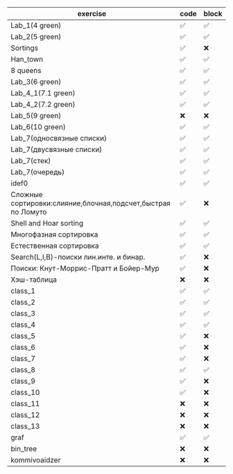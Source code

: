 | exercise | code | block | 
| ------------- | ------------- | ------------- |
| Lab_1(4 green) | :white_check_mark:| :white_check_mark:  |
| Lab_2(5 green) | :white_check_mark: | :white_check_mark:  | 
| Sortings |:white_check_mark: | :x:  |
| Han_town |:white_check_mark: | :white_check_mark:  |
| 8 queens|:white_check_mark:  |:white_check_mark:  |
| Lab_3(6 green) |:white_check_mark:  | :white_check_mark:  |
| Lab_4_1(7.1 green) |:white_check_mark:| :white_check_mark:  |
| Lab_4_2(7.2 green) |:white_check_mark:  | :white_check_mark:  |
| Lab_5(9 green) | :x:| :x:  | 
| Lab_6(10 green) |:white_check_mark: | :white_check_mark:  |
| Lab_7(односвязные списки) | :white_check_mark:| :white_check_mark:  |
| Lab_7(двусвязные списки) | :white_check_mark:| :white_check_mark:  |
| Lab_7(стек) | :white_check_mark: | :white_check_mark:  |
| Lab_7(очередь) |:white_check_mark:  | :white_check_mark:  |
| idef0|:white_check_mark:  | :white_check_mark:  | 
| Сложные сортировки:слияние,блочная,подсчет,быстрая по Ломуто|:white_check_mark: | :x:  |
| Shell and Hoar sorting|:white_check_mark: | :white_check_mark:  |
| Многофазная сортировка|:white_check_mark:| :white_check_mark:|
| Естественная сортировка|:white_check_mark:| :white_check_mark:  |
| Search(L,I,B)-поиски лин.инте. и бинар.| :white_check_mark: | :x:  |
| Поиски: Кнут-Моррис-Пратт и Бойер-Мур|:white_check_mark: | :x:  |
| Хэш-таблица|:x:  | :x:  |
| class_1|:white_check_mark: | :white_check_mark:  |
| class_2|:white_check_mark:  | :white_check_mark:  |
| class_3|:white_check_mark:  | :white_check_mark:  |
| class_4|:white_check_mark:  | :white_check_mark:  |
| class_5|:white_check_mark:  | :x:  |
| class_6|:white_check_mark:  | :x:  |
| class_7|:white_check_mark:  | :x:  |
| class_8|:white_check_mark:  | :white_check_mark:  |
| class_9|:white_check_mark:  | :x:  |
| class_10|:white_check_mark:  | :x:  |
| class_11|:x:  | :x:  |
| class_12|:x:  | :x:  |
| class_13|:x:  | :x:  |
| graf |:white_check_mark:  | :white_check_mark:  |
| bin_tree |:x:  | :x:  |
| kommivoaidzer |:x:  | :x:  | 